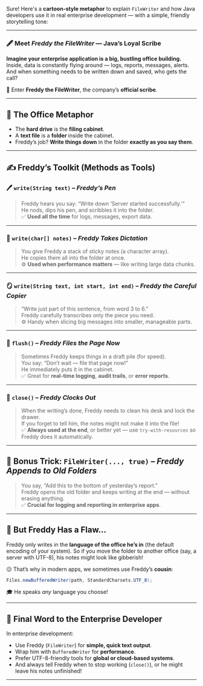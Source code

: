 Sure! Here's a **cartoon-style metaphor** to explain `FileWriter` and how Java developers use it in real enterprise development — with a simple, friendly storytelling tone:

---

### 🖋️ Meet *Freddy the FileWriter* — Java’s Loyal Scribe

**Imagine your enterprise application is a big, bustling office building.** Inside, data is constantly flying around — logs, reports, messages, alerts. And when something needs to be written down and saved, who gets the call?

🎩 Enter **Freddy the FileWriter**, the company’s **official scribe**.

---

## 🏢 The Office Metaphor

- The **hard drive** is the **filing cabinet**.
- A **text file** is a **folder** inside the cabinet.
- Freddy’s job? **Write things down** in the folder **exactly as you say them**.

---

## ✍️ Freddy’s Toolkit (Methods as Tools)

### 🖊️ `write(String text)` – *Freddy’s Pen*
> Freddy hears you say: “Write down ‘Server started successfully.’”  
He nods, dips his pen, and scribbles it into the folder.  
✅ **Used all the time** for logs, messages, export data.

---

### 📝 `write(char[] notes)` – *Freddy Takes Dictation*
> You give Freddy a stack of sticky notes (a character array).  
He copies them all into the folder at once.  
⚙️ **Used when performance matters** — like writing large data chunks.

---

### 🪞 `write(String text, int start, int end)` – *Freddy the Careful Copier*
> “Write just part of this sentence, from word 3 to 6.”  
Freddy carefully transcribes only the piece you need.  
⚙️ Handy when slicing big messages into smaller, manageable parts.

---

### 💾 `flush()` – *Freddy Files the Page Now*
> Sometimes Freddy keeps things in a draft pile (for speed).  
You say: “Don’t wait — file that page now!”  
He immediately puts it in the cabinet.  
✅ Great for **real-time logging**, **audit trails**, or **error reports**.

---

### 🚪 `close()` – *Freddy Clocks Out*
> When the writing’s done, Freddy needs to clean his desk and lock the drawer.  
If you forget to tell him, the notes might not make it into the file!  
✅ **Always used at the end**, or better yet — use `try-with-resources` so Freddy does it automatically.

---

## 🔐 Bonus Trick: `FileWriter(..., true)` – *Freddy Appends to Old Folders*
> You say, “Add this to the bottom of yesterday’s report.”  
Freddy opens the old folder and keeps writing at the end — without erasing anything.  
✅ **Crucial for logging and reporting in enterprise apps**.

---

## 😬 But Freddy Has a Flaw…

Freddy only writes in the **language of the office he’s in** (the default encoding of your system). So if you move the folder to another office (say, a server with UTF-8), his notes might look like gibberish!

😕 That’s why in modern apps, we sometimes use Freddy’s **cousin**:
```java
Files.newBufferedWriter(path, StandardCharsets.UTF_8);
```
🎓 He speaks *any* language you choose!

---

## 🏁 Final Word to the Enterprise Developer

In enterprise development:
- Use Freddy (`FileWriter`) for **simple, quick text output**.
- Wrap him with `BufferedWriter` for **performance**.
- Prefer UTF-8-friendly tools for **global or cloud-based systems**.
- And always tell Freddy when to stop working (`close()`), or he might leave his notes unfinished!

---

